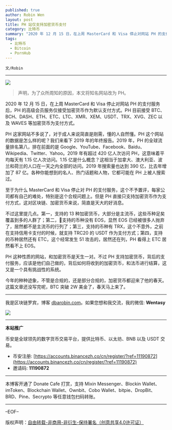 ```yaml
---
published: true
author: Robin Wen
layout: post
title: PH 站仅支持加密货币支付
category: 比特币
summary: "2020 年 12 月 15 日，在上周 MasterCard 和 Visa 停止对网站 PH 的支付服务后，PH 的高级会员服务仅接受加密货币作为默认支付方式。PH 目前接受 BTC、BCH、DASH、ETH、ETC、LTC、XMR、XEM、USDT、TRX、XVG、ZEC 以及 WAVES 等加密货币为支付方式。今年的种种迹象，不管是合规的，还是部分合规的，加密货币都迎来了他的春天。这篇文章还没写完呢，BTC 突破 2W 美金了，春天马上来了。"
tags:
  - 比特币
  - Bitcoin
  - PornHub
---
```


`文/Robin`

***

![](https://cdn.dbarobin.com/llwpv6g.png)

> 声明，为了众所周知的原因，本文将知名网站改为 PH。

2020 年 12 月 15 日，在上周 MasterCard 和 Visa 停止对网站 PH 的支付服务后，PH 的高级会员服务仅接受加密货币作为默认支付方式。PH 目前接受 BTC、BCH、DASH、ETH、ETC、LTC、XMR、XEM、USDT、TRX、XVG、ZEC 以及 WAVES 等加密货币为支付方式。

PH 这家网站不多说了，对于成人来说简直是刚需，懂的人自然懂。PH 这个网站的数据是怎么样的呢？我们来看下 2019 年的年终报告。2019 年，PH 的全球流量排名第八，排在前面的是 Google、YouTube、Facebook、Baidu、Wikipedia、Twitter、Yahoo。2019 年有超过 420 亿人次访问 PH，这意味着平均每天有 1.15 亿人次访问。1.15 亿是什么概念？这相当于加拿大、澳大利亚、波兰和荷兰的人口在一天之内全部的访问。2019 年搜索量也达到 390 亿，比去年增加了 87 亿。各种你能想到的名人、热门话题和人物，它都可能在 PH 上被人搜索过。

至于为什么 MasterCard 和 Visa 停止对 PH 的支付服务，这个不予置评，每家公司都有自己的难处，特别是这个合规问题上。但是 PH 直接只支持加密货币作为支付方式，这对区块链、加密货币来说，简直是天大的好消息。

不过这里提几点。第一，支持的 13 种加密货币，大部分是主流币，这些币种足矣覆盖到多的人群了；第二，支持的币种没有 EOS，显然 EOS 已经被很多人抛弃了，居然都不是主流币的行列了；第三，支持的币种有 TRX，这个不意外，之前在支持信用卡支付的时候，就支持 TRC20 的 USDT 作为支付方式；第四，支持的币种居然还有 ETC，这个经常发生 51 攻击的，居然还在列，PH 看得上 ETC 居然看不上 EOS。

PH 这种性质的网站，和加密货币是天生一对。不过 PH 支持加密货币，背后的支付服务，应该是他们自己做的，背后如何将收到的加密货币，和法币进行结算，这又是一个具有挑战性的系统。

今年的种种迹象，不管是合规的，还是部分合规的，加密货币都迎来了他的春天。这篇文章还没写完呢，BTC 突破 2W 美金了，春天马上来了。

***

我是区块链罗宾，博客 [dbarobin.com](https://dbarobin.com/)。如果您想和我交流，我的微信: **Wentasy**

![](https://cdn.dbarobin.com/v4yywe2.png)

***

**本站推广**

币安是全球领先的数字货币交易平台，提供比特币、以太坊、BNB 以及 USDT 交易。

* 币安注册: [https://accounts.binancezh.co/cn/register/?ref=11190872](https://accounts.binancezh.co/cn/register/?ref=11190872)
* 邀请码: **11190872**

***

本博客开通了 Donate Cafe 打赏，支持 Mixin Messenger、Blockin Wallet、imToken、Blockchain Wallet、Ownbit、Cobo Wallet、bitpie、DropBit、BRD、Pine、Secrypto 等任意钱包扫码转账。

<center>
    <div class="--donate-button"
         data-button-id="f8b9df0d-af9a-460d-8258-d3f435445075"
    ></div>
</center>

***

–EOF–

版权声明：[自由转载-非商用-非衍生-保持署名（创意共享4.0许可证）](http://creativecommons.org/licenses/by-nc-nd/4.0/deed.zh)